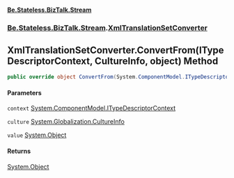 #### [Be.Stateless.BizTalk.Stream](README.md 'README')
### [Be.Stateless.BizTalk.Stream](Be.Stateless.BizTalk.Stream.md 'Be.Stateless.BizTalk.Stream').[XmlTranslationSetConverter](XmlTranslationSetConverter.md 'Be.Stateless.BizTalk.Stream.XmlTranslationSetConverter')

## XmlTranslationSetConverter.ConvertFrom(ITypeDescriptorContext, CultureInfo, object) Method

```csharp
public override object ConvertFrom(System.ComponentModel.ITypeDescriptorContext context, System.Globalization.CultureInfo culture, object value);
```
#### Parameters

<a name='Be.Stateless.BizTalk.Stream.XmlTranslationSetConverter.ConvertFrom(System.ComponentModel.ITypeDescriptorContext,System.Globalization.CultureInfo,object).context'></a>

`context` [System.ComponentModel.ITypeDescriptorContext](https://docs.microsoft.com/en-us/dotnet/api/System.ComponentModel.ITypeDescriptorContext 'System.ComponentModel.ITypeDescriptorContext')

<a name='Be.Stateless.BizTalk.Stream.XmlTranslationSetConverter.ConvertFrom(System.ComponentModel.ITypeDescriptorContext,System.Globalization.CultureInfo,object).culture'></a>

`culture` [System.Globalization.CultureInfo](https://docs.microsoft.com/en-us/dotnet/api/System.Globalization.CultureInfo 'System.Globalization.CultureInfo')

<a name='Be.Stateless.BizTalk.Stream.XmlTranslationSetConverter.ConvertFrom(System.ComponentModel.ITypeDescriptorContext,System.Globalization.CultureInfo,object).value'></a>

`value` [System.Object](https://docs.microsoft.com/en-us/dotnet/api/System.Object 'System.Object')

#### Returns
[System.Object](https://docs.microsoft.com/en-us/dotnet/api/System.Object 'System.Object')